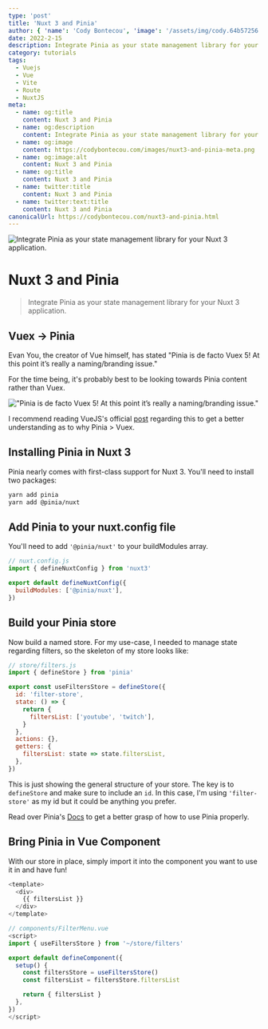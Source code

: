 ```yaml
---
type: 'post'
title: 'Nuxt 3 and Pinia'
author: { 'name': 'Cody Bontecou', 'image': '/assets/img/cody.64b57256.jpg' }
date: 2022-2-15
description: Integrate Pinia as your state management library for your Nuxt 3 application.
category: tutorials
tags:
  - Vuejs
  - Vue
  - Vite
  - Route
  - NuxtJS
meta:
  - name: og:title
    content: Nuxt 3 and Pinia
  - name: og:description
    content: Integrate Pinia as your state management library for your Nuxt 3 application.
  - name: og:image
    content: https://codybontecou.com/images/nuxt3-and-pinia-meta.png
  - name: og:image:alt
    content: Nuxt 3 and Pinia
  - name: og:title
    content: Nuxt 3 and Pinia
  - name: twitter:title
    content: Nuxt 3 and Pinia
  - name: twitter:text:title
    content: Nuxt 3 and Pinia
canonicalUrl: https://codybontecou.com/nuxt3-and-pinia.html
---
```


![Integrate Pinia as your state management library for your Nuxt 3 application.](https://codybontecou.com/images/nuxt-3-and-pinia-meta.png)

# Nuxt 3 and Pinia

> Integrate Pinia as your state management library for your Nuxt 3 application.

<HeaderMeta :author=$frontmatter.author :date=$frontmatter.date />

## Vuex -> Pinia

Evan You, the creator of Vue himself, has stated "Pinia is de facto Vuex 5! At this point it’s really a naming/branding issue."

For the time being, it's probably best to be looking towards Pinia content rather than Vuex.

!["Pinia is de facto Vuex 5! At this point it’s really a naming/branding issue."](https://codybontecou.com/images/evan-pinia-tweet.png)

I recommend reading VueJS's official [post](https://vuejs.org/guide/scaling-up/state-management.html#pinia) regarding this to get a better understanding as to why Pinia > Vuex.

## Installing Pinia in Nuxt 3

Pinia nearly comes with first-class support for Nuxt 3. You'll need to install two packages:

```bash
yarn add pinia
yarn add @pinia/nuxt
```

## Add Pinia to your nuxt.config file

You'll need to add `'@pinia/nuxt'` to your buildModules array.

```js
// nuxt.config.js
import { defineNuxtConfig } from 'nuxt3'

export default defineNuxtConfig({
  buildModules: ['@pinia/nuxt'],
})
```

## Build your Pinia store

Now build a named store. For my use-case, I needed to manage state regarding filters, so the skeleton of my store looks like:

```js
// store/filters.js
import { defineStore } from 'pinia'

export const useFiltersStore = defineStore({
  id: 'filter-store',
  state: () => {
    return {
      filtersList: ['youtube', 'twitch'],
    }
  },
  actions: {},
  getters: {
    filtersList: state => state.filtersList,
  },
})
```

This is just showing the general structure of your store. The key is to `defineStore` and make sure to include an `id`. In this case, I'm using `'filter-store'` as my id but it could be anything you prefer.

Read over Pinia's [Docs](https://pinia.vuejs.org/core-concepts/) to get a better grasp of how to use Pinia properly.

## Bring Pinia in Vue Component

With our store in place, simply import it into the component you want to use it in and have fun!

```js
<template>
  <div>
    {{ filtersList }}
  </div>
</template>

// components/FilterMenu.vue
<script>
import { useFiltersStore } from '~/store/filters'

export default defineComponent({
  setup() {
    const filtersStore = useFiltersStore()
    const filtersList = filtersStore.filtersList

    return { filtersList }
  },
})
</script>
```

<SimpleNewsletter />
<Post />
